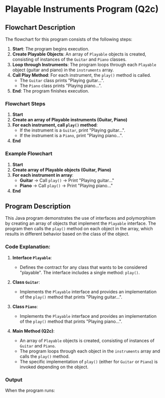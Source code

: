 # Playable Instruments Program (Q2c)

## Flowchart Description

The flowchart for this program consists of the following steps:

1. **Start**: The program begins execution.
2. **Create Playable Objects**: An array of `Playable` objects is created, consisting of instances of the `Guitar` and `Piano` classes.
3. **Loop through Instruments**: The program loops through each `Playable` object (guitar and piano) in the `instruments` array.
4. **Call Play Method**: For each instrument, the `play()` method is called.
    - The `Guitar` class prints "Playing guitar...".
    - The `Piano` class prints "Playing piano...".
5. **End**: The program finishes execution.

### Flowchart Steps

1. **Start**
2. **Create an array of Playable instruments (Guitar, Piano)**
3. **For each instrument, call `play()` method**:
   - If the instrument is a `Guitar`, print "Playing guitar...".
   - If the instrument is a `Piano`, print "Playing piano...".
4. **End**

### Example Flowchart

1. **Start**
2. **Create array of Playable objects (Guitar, Piano)**
3. **For each instrument in array**:
   - **Guitar** → Call `play()` → Print "Playing guitar..."
   - **Piano** → Call `play()` → Print "Playing piano..."
4. **End**

## Program Description

This Java program demonstrates the use of interfaces and polymorphism by creating an array of objects that implement the `Playable` interface. The program then calls the `play()` method on each object in the array, which results in different behavior based on the class of the object.

### Code Explanation:

1. **Interface `Playable`**:
    - Defines the contract for any class that wants to be considered "playable". The interface includes a single method: `play()`.

2. **Class `Guitar`**:
    - Implements the `Playable` interface and provides an implementation of the `play()` method that prints "Playing guitar...".

3. **Class `Piano`**:
    - Implements the `Playable` interface and provides an implementation of the `play()` method that prints "Playing piano...".

4. **Main Method (Q2c)**:
    - An array of `Playable` objects is created, consisting of instances of `Guitar` and `Piano`.
    - The program loops through each object in the `instruments` array and calls the `play()` method.
    - The specific implementation of `play()` (either for `Guitar` or `Piano`) is invoked depending on the object.

### Output

When the program runs:

